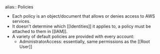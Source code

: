 alias:: Policies

- Each policy is an object/document that allows or denies access to AWS services.
- It doesn't determine which [[Identities]] it applies to, a policy must be attached to them in [[IAM]].
- A variety of default policies are provided with every account:
	- AdministratorAccess: essentially, same permissions as the [[Root User]]